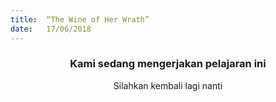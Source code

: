 ```yaml
---
title:  “The Wine of Her Wrath”
date:   17/06/2018
---
```


### <center>Kami sedang mengerjakan pelajaran ini</center>
<center>Silahkan kembali lagi nanti</center>